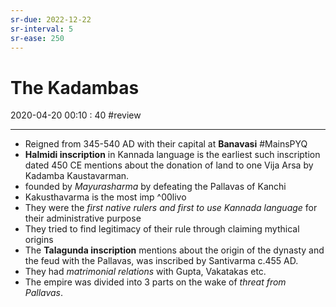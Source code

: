 ```yaml
---
sr-due: 2022-12-22
sr-interval: 5
sr-ease: 250
---
```


# The Kadambas
2020-04-20 00:10 : 40 #review 

---

-   Reigned from 345-540 AD with their capital at **Banavasi** #MainsPYQ 
-   **Halmidi inscription** in Kannada language is the earliest such inscription dated 450 CE mentions about the donation of land to one Vija Arsa by Kadamba Kaustavarman.
-   founded by *Mayurasharma* by defeating the Pallavas of Kanchi
-   Kakusthavarma is the most imp ^00livo
-   They were the *first native rulers and first to use Kannada language* for their administrative purpose
-   They tried to find legitimacy of their rule through claiming mythical origins
-   The **Talagunda inscription** mentions about the origin of the dynasty and the feud with the Pallavas, was inscribed by Santivarma c.455 AD.
-   They had *matrimonial relations* with Gupta, Vakatakas etc.
-   The empire was divided into 3 parts on the wake of *threat from Pallavas*.
 

 





